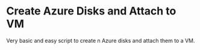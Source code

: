 # Create Azure Disks and Attach to VM

Very basic and easy script to create n Azure disks and attach them to a VM.
